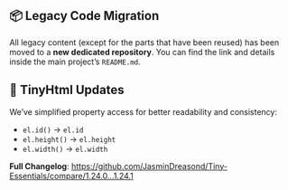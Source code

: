 ## 📦 Legacy Code Migration

All legacy content (except for the parts that have been reused) has been moved to a **new dedicated repository**.
You can find the link and details inside the main project’s `README.md`.

## 🔧 TinyHtml Updates

We’ve simplified property access for better readability and consistency:

* `el.id()` → `el.id`
* `el.height()` → `el.height`
* `el.width()` → `el.width`

**Full Changelog**: https://github.com/JasminDreasond/Tiny-Essentials/compare/1.24.0...1.24.1
